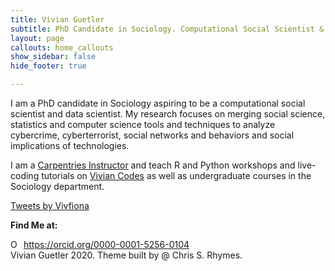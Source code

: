 ```yaml
---
title: Vivian Guetler
subtitle: PhD Candidate in Sociology. Computational Social Scientist & Data Scientist
layout: page
callouts: home_callouts
show_sidebar: false
hide_footer: true

---
```

I am a PhD candidate in Sociology aspiring to be a computational social scientist and data scientist. My research focuses on merging social science, statistics and computer science tools and techniques to analyze cybercrime, cyberterrorist, social networks and behaviors and social implications of technologies.

I am a <a href="https://carpentries.org/instructors/" target= "_blank">Carpentries Instructor</a> and teach R and Python workshops and live-coding tutorials on <a href="https://www.youtube.com/channel/UCPzO5TjnYnBzfUVj6fI3pdw" target = "_blank">Vivian Codes</a> as well as undergraduate courses in the Sociology department. 



<a class="twitter-timeline" data-width="300" data-height="500" href="https://twitter.com/Vivfiona?ref_src=twsrc%5Etfw">Tweets by Vivfiona</a> <script async src="https://platform.twitter.com/widgets.js" charset="utf-8"></script>


<p><strong>Find Me at:</strong></p>
<div class="buttons is-centered {% if include.centered %} is-centered {% endif %}">
    <a class="button is-medium is-facebook"
       onclick="window.open('https://github.com/vguetler')">
        <span class="icon"><i class="fab fa-github fa-lg"></i></span>
    </a>
    <a class="button is-medium is-twitter"
       onclick="window.open('https://twitter.com/Vivfiona')">
        <span class="icon"><i class="fab fa-twitter fa-lg"></i></span>
    </a>
    <a class="button is-medium is-linkedin"
       onclick="window.open('https://www.linkedin.com/in/vivianguetler/')">
        <span class="icon"><i class="fab fa-linkedin fa-lg"></i></span>
    </a>
    <a class="button is-medium is-codepen"
       onclick="window.open('https://codepen.io/vguetler/')">
        <span class="icon"><i class="fab fa-codepen fa-lg"></i></span>
    </a>
    <a class="button is-medium is-fa-google"
        onclick="window.open('https://scholar.google.com/citations?hl=en&user=0G8LgsYAAAAJ&view_op=list_works&authuser=1 gmla=AJsN-F4inPXhVAoqjhbLADKcJZ0C6FCbSCyDNQ5ARO_g85PmDg8C_cxDhNn2E1yzB8souySN8xp1zALUKyo1FCkYIISa-iQ9vA')">
        <span class="icon"><i class="fab fa-google fa-lg"></i></span>  
    </a>
    <a class="button is-medium is-fa-youtube"
        onclick="window.open('https://www.youtube.com/channel/UCPzO5TjnYnBzfUVj6fI3pdw')">
        <span class="icon"><i class="fab fa-youtube fa-lg"></i></span>  
    </a>
</div>

<div itemscope itemtype="https://schema.org/Person"><a itemprop="sameAs" content="https://orcid.org/0000-0001-5256-0104" href="https://orcid.org/0000-0001-5256-0104" target="orcid.widget" rel="me noopener noreferrer" style="vertical-align:top;"><img src="https://orcid.org/sites/default/files/images/orcid_16x16.png" style="width:1em;margin-right:.5em;" alt="ORCID iD icon">https://orcid.org/0000-0001-5256-0104</a></div>





 <footer>
    Vivian Guetler 2020. Theme built by @ Chris S. Rhymes.
</footer>